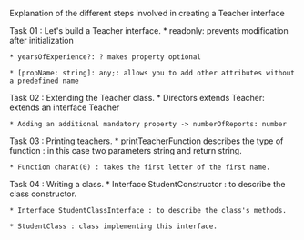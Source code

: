 Explanation of the different steps involved in creating a Teacher interface

Task 01 : Let's build a Teacher interface.
    * readonly: prevents modification after initialization

    * yearsOfExperience?: ? makes property optional

    * [propName: string]: any;: allows you to add other attributes without a predefined name

Task 02 : Extending the Teacher class.
    * Directors extends Teacher: extends an interface Teacher

    * Adding an additional mandatory property -> numberOfReports: number

Task 03 : Printing teachers.
    * printTeacherFunction describes the type of function : in this case two parameters string and return string.

    * Function charAt(0) : takes the first letter of the first name.

Task 04 : Writing a class.
    * Interface StudentConstructor : to describe the class constructor.

    * Interface StudentClassInterface : to describe the class's methods.

    * StudentClass : class implementing this interface.